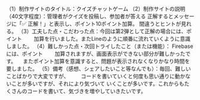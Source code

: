 （1）制作サイトのタイトル：クイズチャットゲーム
（2）制作サイトの説明（40文字程度）：管理者がクイズを投稿し、参加者が答える
    正解するとメッセージに「✅ 正解！」と表示し、ポイント10ポイント加算。
    間違うとヒントが見れる。
（3）工夫した点・こだわった点：今回は第2弾として正解の場合には、ポイント
 　　加算を行いました。またLineのように順番に流れていくように意識しました。
（4）難しかった点・次回トライしたこと（または機能）： Firebaseには、ポイント
 　　加算されますが、画面表示ができない部分が難しかったです。
   　またポイント加算を意識すると、問題が表示されなくなりかなり時間を要しました。
（5）備考（感想、シェアしたいこと等なんでも）：毎回、難しいことばかりで大変ですが、
　　コードを書いていくと何度も思い通りに動かないことが多いですが、それにより気づいて
  いくことが多いです。これからもたくさんのコードを書いて、気づきを増やしていきたいです。
  
    









